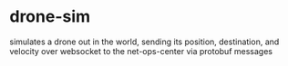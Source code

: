 drone-sim
===

simulates a drone out in the world, sending its position, destination, and 
velocity over websocket to the net-ops-center via protobuf messages
